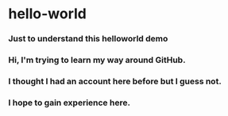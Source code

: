 # hello-world
### Just to understand this helloworld demo
### Hi, I'm trying to learn my way around GitHub.
### I thought I had an account here before but I guess not.
### I hope to gain experience here.
